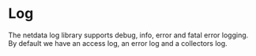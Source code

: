 # Log

The netdata log library supports debug, info, error and fatal error logging. 
By default we have an access log, an error log and a collectors log. 

